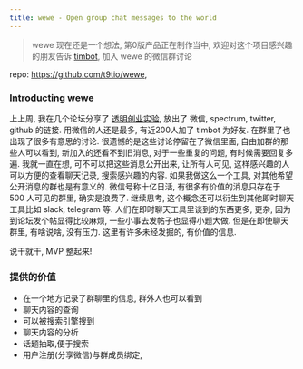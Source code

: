 ```yaml
---
title: wewe - Open group chat messages to the world
---
```


> wewe 现在还是一个想法, 第0版产品正在制作当中, 欢迎对这个项目感兴趣的朋友告诉 [timbot](https://raw.githubusercontent.com/timqian/images/master/3811553342733_.pic.jpg), 加入 wewe 的微信群讨论

repo:  https://github.com/t9tio/wewe, 

### Introducting wewe

上上周, 我在几个论坛分享了 [透明创业实验](https://blog.t9t.io/transparent-startup-experiment-2019-05-20/), 放出了 微信, spectrum, twitter, github 的链接. 用微信的人还是最多, 有近200人加了 timbot 为好友. 在群里了也出现了很多有意思的讨论. 很遗憾的是这些讨论停留在了微信里面, 自由加群的那些人可以看到, 新加入的还看不到旧消息, 对于一些重复的问题, 有时候需要回复多遍. 我就一直在想, 可不可以把这些消息公开出来, 让所有人可见, 这样感兴趣的人可以方便的查看聊天记录, 搜索感兴趣的内容. 如果我做这么一个工具, 对其他希望公开消息的群也是有意义的. 微信号称十亿日活, 有很多有价值的消息只存在于 500 人可见的群里, 确实是浪费了. 继续思考, 这个概念还可以衍生到其他即时聊天工具比如 slack, telegram 等. 人们在即时聊天工具里谈到的东西更多, 更杂, 因为到论坛发个帖显得比较麻烦, 一些小事去发帖子也显得小题大做. 但是在即使聊天群里, 有啥说啥, 没有压力. 这里有许多未经发掘的, 有价值的信息. 

说干就干, MVP 整起来!


### 提供的价值

- 在一个地方记录了群聊里的信息, 群外人也可以看到
- 聊天内容的查询
- 可以被搜索引擎搜到
- 聊天内容的分析
- 话题抽取,便于搜索
- 用户注册(分享微信)与群成员绑定,
